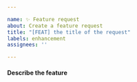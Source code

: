 ```yaml
---

name: ✨ Feature request
about: Create a feature request
title: "[FEAT] the title of the request"
labels: enhancement
assignees: ''

---
```


#### Describe the feature
